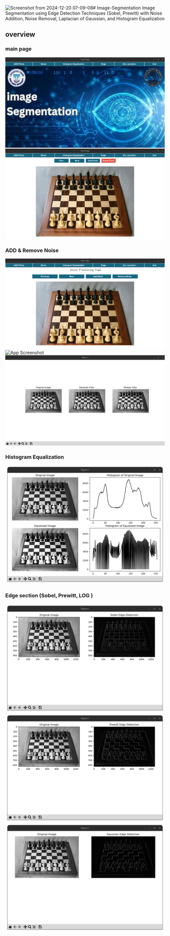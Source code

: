 ![Screenshot from 2024-12-20 07-09-08](https://github.com/user-attachments/assets/c00c20d6-cf3b-4724-9ecc-bb633200d573)# Image-Segmentation
Image Segmentation using Edge Detection Techniques (Sobel, Prewitt) with Noise Addition, Noise Removal, Laplacian of Gaussian, and Histogram Equalization


## overview 
### main page 
![App Screenshot](main.png)
![App Screenshot](addimage.png)
### ADD & Remove Noise 
![App Screenshot](noiseimage1.png)
![App Screenshot](noiseimage11.png)
![App Screenshot](noiseimage2.png)
### Histogram Equalization
![App Screenshot](histoimage.png)
### Edge section (Sobel, Prewitt, LOG )
![App Screenshot](sobelimage.png)
![App Screenshot](prewittimage.png)
![App Screenshot](guss.png)
